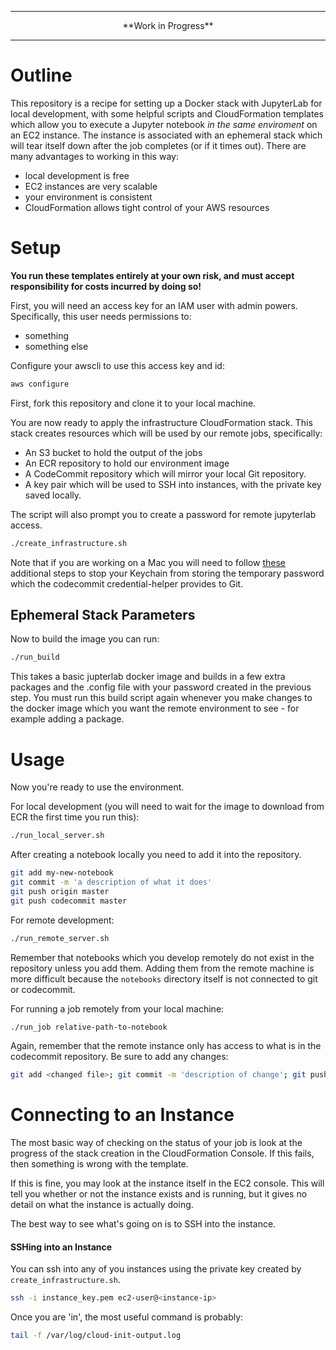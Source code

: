 ------------------------
<p align="center">
**Work in Progress**
</p>

------------------------


# Outline

This repository is a recipe for setting up a Docker stack with JupyterLab for local development, with some helpful scripts and CloudFormation templates which allow you to execute a Jupyter notebook *in the same enviroment* on an EC2 instance. The instance is associated with an ephemeral stack which will tear itself down after the job completes (or if it times out). There are many advantages to working in this way:

* local development is free
* EC2 instances are very scalable
* your environment is consistent
* CloudFormation allows tight control of your AWS resources

# Setup

**You run these templates entirely at your own risk, and must accept responsibility for costs incurred by doing so!**

First, you will need an access key for an IAM user with admin powers. Specifically, this user needs permissions to:

* something
* something else

Configure your awscli to use this access key and id:

```bash
aws configure
```

First, fork this repository and clone it to your local machine. 

You are now ready to apply the infrastructure CloudFormation stack. This stack creates resources which will be used by our remote jobs, specifically:

* An S3 bucket to hold the output of the jobs
* An ECR repository to hold our environment image
* A CodeCommit repository which will mirror your local Git repository.
* A key pair which will be used to SSH into instances, with the private key saved locally.

The script will also prompt you to create a password for remote jupyterlab access.

```bash
./create_infrastructure.sh
```

Note that if you are working on a Mac you will need to follow [these](https://docs.aws.amazon.com/codecommit/latest/userguide/setting-up-https-unixes.html#setting-up-https-unixes-credential-helper) additional steps to stop your Keychain from storing the temporary password which the codecommit credential-helper provides to Git.

## Ephemeral Stack Parameters

Now to build the image you can run:

```bash
./run_build
```
This takes a basic jupterlab docker image and builds in a few extra packages and the .config file with your password created in the previous step. You must run this build script again whenever you make changes to the docker image which you want the remote environment to see - for example adding a package.

# Usage

Now you're ready to use the environment. 

For local development (you will need to wait for the image to download from ECR the first time you run this):

```bash
./run_local_server.sh
```

After creating a notebook locally you need to add it into the repository.

```bash
git add my-new-notebook
git commit -m 'a description of what it does'
git push origin master
git push codecommit master
```

For remote development:
```bash
./run_remote_server.sh
```

Remember that notebooks which you develop remotely do not exist in the repository unless you add them. Adding them from the remote machine is more difficult because the `notebooks` directory itself is not connected to git or codecommit. 

For running a job remotely from your local machine:
```bash
./run_job relative-path-to-notebook
```

Again, remember that the remote instance only has access to what is in the codecommit repository. Be sure to add any changes:

```bash
git add <changed file>; git commit -m 'description of change'; git push codecommit master; git push origin master
```

# Connecting to an Instance

The most basic way of checking on the status of your job is look at the progress of the stack creation in the CloudFormation Console. If this fails, then something is wrong with the template.

If this is fine, you may look at the instance itself in the EC2 console. This will tell you whether or not the instance exists and is running, but it gives no detail on what the instance is actually doing.

The best way to see what's going on is to SSH into the instance.

#### SSHing into an Instance

You can ssh into any of you instances using the private key created by `create_infrastructure.sh`.

```bash
ssh -i instance_key.pem ec2-user@<instance-ip>
```

Once you are 'in', the most useful command is probably:

```bash
tail -f /var/log/cloud-init-output.log
```
